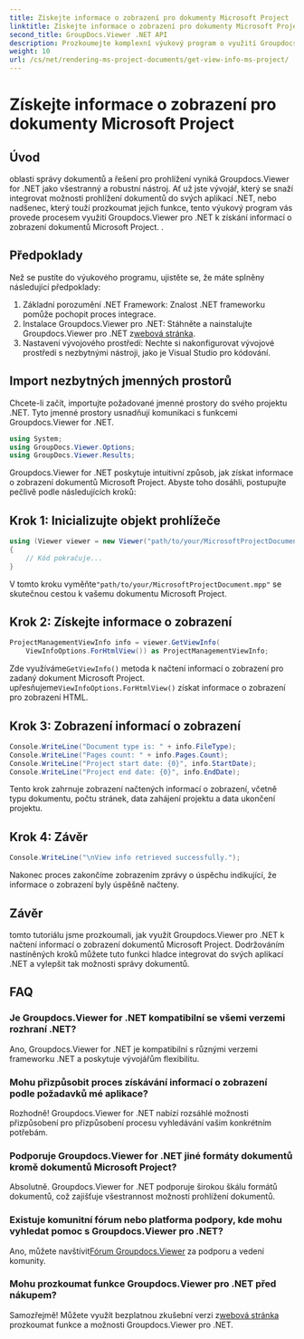 ```yaml
---
title: Získejte informace o zobrazení pro dokumenty Microsoft Project
linktitle: Získejte informace o zobrazení pro dokumenty Microsoft Project
second_title: GroupDocs.Viewer .NET API
description: Prozkoumejte komplexní výukový program o využití Groupdocs.Viewer pro .NET k snadnému získávání informací o zobrazení dokumentů Microsoft Project.
weight: 10
url: /cs/net/rendering-ms-project-documents/get-view-info-ms-project/
---
```


# Získejte informace o zobrazení pro dokumenty Microsoft Project

## Úvod
oblasti správy dokumentů a řešení pro prohlížení vyniká Groupdocs.Viewer for .NET jako všestranný a robustní nástroj. Ať už jste vývojář, který se snaží integrovat možnosti prohlížení dokumentů do svých aplikací .NET, nebo nadšenec, který touží prozkoumat jejich funkce, tento výukový program vás provede procesem využití Groupdocs.Viewer pro .NET k získání informací o zobrazení dokumentů Microsoft Project. .
## Předpoklady
Než se pustíte do výukového programu, ujistěte se, že máte splněny následující předpoklady:
1. Základní porozumění .NET Framework: Znalost .NET frameworku pomůže pochopit proces integrace.
2.  Instalace Groupdocs.Viewer pro .NET: Stáhněte a nainstalujte Groupdocs.Viewer pro .NET z[webová stránka](https://releases.groupdocs.com/viewer/net/).
3. Nastavení vývojového prostředí: Nechte si nakonfigurovat vývojové prostředí s nezbytnými nástroji, jako je Visual Studio pro kódování.

## Import nezbytných jmenných prostorů
Chcete-li začít, importujte požadované jmenné prostory do svého projektu .NET. Tyto jmenné prostory usnadňují komunikaci s funkcemi Groupdocs.Viewer for .NET.

```csharp
using System;
using GroupDocs.Viewer.Options;
using GroupDocs.Viewer.Results;
```

Groupdocs.Viewer for .NET poskytuje intuitivní způsob, jak získat informace o zobrazení dokumentů Microsoft Project. Abyste toho dosáhli, postupujte pečlivě podle následujících kroků:
## Krok 1: Inicializujte objekt prohlížeče
```csharp
using (Viewer viewer = new Viewer("path/to/your/MicrosoftProjectDocument.mpp"))
{
    // Kód pokračuje...
}
```
 V tomto kroku vyměňte`"path/to/your/MicrosoftProjectDocument.mpp"` se skutečnou cestou k vašemu dokumentu Microsoft Project.
## Krok 2: Získejte informace o zobrazení
```csharp
ProjectManagementViewInfo info = viewer.GetViewInfo(
    ViewInfoOptions.ForHtmlView()) as ProjectManagementViewInfo;
```
 Zde využíváme`GetViewInfo()` metoda k načtení informací o zobrazení pro zadaný dokument Microsoft Project. upřesňujeme`ViewInfoOptions.ForHtmlView()` získat informace o zobrazení pro zobrazení HTML.
## Krok 3: Zobrazení informací o zobrazení
```csharp
Console.WriteLine("Document type is: " + info.FileType);
Console.WriteLine("Pages count: " + info.Pages.Count);
Console.WriteLine("Project start date: {0}", info.StartDate);
Console.WriteLine("Project end date: {0}", info.EndDate);
```
Tento krok zahrnuje zobrazení načtených informací o zobrazení, včetně typu dokumentu, počtu stránek, data zahájení projektu a data ukončení projektu.
## Krok 4: Závěr
```csharp
Console.WriteLine("\nView info retrieved successfully.");
```
Nakonec proces zakončíme zobrazením zprávy o úspěchu indikující, že informace o zobrazení byly úspěšně načteny.

## Závěr
tomto tutoriálu jsme prozkoumali, jak využít Groupdocs.Viewer pro .NET k načtení informací o zobrazení dokumentů Microsoft Project. Dodržováním nastíněných kroků můžete tuto funkci hladce integrovat do svých aplikací .NET a vylepšit tak možnosti správy dokumentů.
## FAQ

### Je Groupdocs.Viewer for .NET kompatibilní se všemi verzemi rozhraní .NET?

Ano, Groupdocs.Viewer for .NET je kompatibilní s různými verzemi frameworku .NET a poskytuje vývojářům flexibilitu.

### Mohu přizpůsobit proces získávání informací o zobrazení podle požadavků mé aplikace?

Rozhodně! Groupdocs.Viewer for .NET nabízí rozsáhlé možnosti přizpůsobení pro přizpůsobení procesu vyhledávání vašim konkrétním potřebám.

### Podporuje Groupdocs.Viewer for .NET jiné formáty dokumentů kromě dokumentů Microsoft Project?

Absolutně. Groupdocs.Viewer for .NET podporuje širokou škálu formátů dokumentů, což zajišťuje všestrannost možností prohlížení dokumentů.

### Existuje komunitní fórum nebo platforma podpory, kde mohu vyhledat pomoc s Groupdocs.Viewer pro .NET?

 Ano, můžete navštívit[Fórum Groupdocs.Viewer](https://forum.groupdocs.com/c/viewer/9) za podporu a vedení komunity.

### Mohu prozkoumat funkce Groupdocs.Viewer pro .NET před nákupem?

 Samozřejmě! Můžete využít bezplatnou zkušební verzi z[webová stránka](https://releases.groupdocs.com/) prozkoumat funkce a možnosti Groupdocs.Viewer pro .NET.